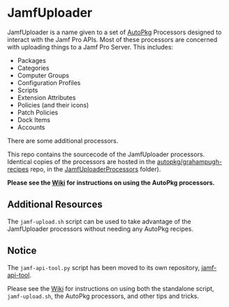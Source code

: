 # JamfUploader

JamfUploader is a name given to a set of [AutoPkg](https://github.com/autopkg/autopkg) Processors designed to interact with the Jamf Pro APIs. Most of these processors are concerned with uploading things to a Jamf Pro Server. This includes:

* Packages
* Categories
* Computer Groups
* Configuration Profiles
* Scripts
* Extension Attributes
* Policies (and their icons)
* Patch Policies
* Dock Items
* Accounts

There are some additional processors.

This repo contains the sourcecode of the JamfUploader processors. Identical copies of the processors are hosted in the [autopkg/grahampugh-recipes](https://github.com/autopkg/grahampugh-recipes) repo, in the [JamfUploaderProcessors](https://github.com/autopkg/grahampugh-recipes/tree/main/JamfUploaderProcessors) folder).

**Please see the [Wiki](https://github.com/grahampugh/jamf-upload/wiki/JamfUploader-AutoPkg-Processors) for instructions on using the AutoPkg processors.**

## Additional Resources

The `jamf-upload.sh` script can be used to take advantage of the JamfUploader processors without needing any AutoPkg recipes.

## Notice

The `jamf-api-tool.py` script has been moved to its own repository, [jamf-api-tool](https://github.com/grahampugh/jamf-api-tool).

Please see the [Wiki](https://github.com/grahampugh/jamf-upload/wiki) for instructions on using both the standalone script, `jamf-upload.sh`, the AutoPkg processors, and other tips and tricks.

